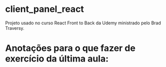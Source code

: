 # client_panel_react
Projeto usado no curso React Front to Back da Udemy ministrado pelo Brad Traversy.

# Anotações para o que fazer de exercício da última aula:
